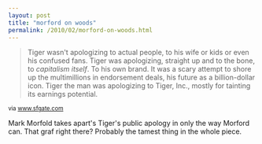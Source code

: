 ```yaml
---
layout: post
title: "morford on woods"
permalink: /2010/02/morford-on-woods.html
---
```


<blockquote><p>Tiger wasn&#39;t apologizing to actual people, to his wife or kids or even his confused fans. Tiger was apologizing, straight up and to the bone, to <i>capitalism itself</i>. To his own brand. It was a scary attempt to shore up the multimillions in endorsement deals, his future as a billion-dollar icon. Tiger the man was apologizing to Tiger, Inc., mostly for tainting its earnings potential.</p></blockquote>

<p><small>via <a href="http://www.sfgate.com/cgi-bin/article.cgi?f=/g/a/2010/02/24/notes022410.DTL">www.sfgate.com</a></small></p>

<p>Mark Morfold takes apart&#39;s Tiger&#39;s public apology in only the way Morford can.  That graf right there?  Probably the tamest thing in the whole piece.</p>


